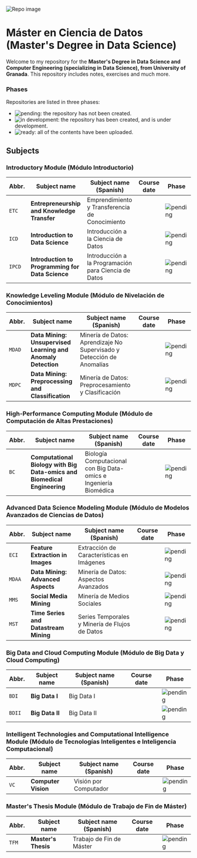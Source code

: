 ![Repo image](https://repository-images.githubusercontent.com/671044780/b3c53880-c90a-4f0b-8cc0-693cb34ff7c0)

# Máster en Ciencia de Datos (Master's Degree in Data Science)

Welcome to my repository for the **Master's Degree in Data Science and Computer Engineering (specializing in Data Science), from University of Granada**. This repository includes notes, exercises and much more.

### Phases

Repositories are listed in three phases:

* ![pending](https://img.shields.io/badge/-pending-red): the repository has not been created.
* ![in development](https://img.shields.io/badge/-in%20development-yellow): the repository has been created, and is under development.
* ![ready](https://img.shields.io/badge/-ready-green): all of the contents have been uploaded.

## Subjects

### Introductory Module (Módulo Introductorio)

| Abbr. | Subject name | Subject name (Spanish) | Course date | Phase |
| --- | --- | --- | --- | --- |
| `ETC` | **Entrepreneurship and Knowledge Transfer** | Emprendimiento y Transferencia de Conocimiento |  | ![pending](https://img.shields.io/badge/-pending-red) |
| `ICD` | **Introduction to Data Science** | Introducción a la Ciencia de Datos |  | ![pending](https://img.shields.io/badge/-pending-red) |
| `IPCD` | **Introduction to Programming for Data Science** | Introducción a la Programación para Ciencia de Datos |  | ![pending](https://img.shields.io/badge/-pending-red) |

### Knowledge Leveling Module (Módulo de Nivelación de Conocimientos)

| Abbr. | Subject name | Subject name (Spanish) | Course date | Phase |
| --- | --- | --- | --- | --- |
| `MDAD` | **Data Mining: Unsupervised Learning and Anomaly Detection** | Minería de Datos: Aprendizaje No Supervisado y Detección de Anomalías |  | ![pending](https://img.shields.io/badge/-pending-red) |
| `MDPC` | **Data Mining: Preprocessing and Classification** | Minería de Datos: Preprocesamiento y Clasificación |  | ![pending](https://img.shields.io/badge/-pending-red) |

### High-Performance Computing Module (Módulo de Computación de Altas Prestaciones)

| Abbr. | Subject name | Subject name (Spanish) | Course date | Phase |
| --- | --- | --- | --- | --- |
| `BC` | **Computational Biology with Big Data-omics and Biomedical Engineering** | Biología Computacional con Big Data-omics e Ingeniería Biomédica |  | ![pending](https://img.shields.io/badge/-pending-red) |

### Advanced Data Science Modeling Module (Módulo de Modelos Avanzados de Ciencias de Datos)

| Abbr. | Subject name | Subject name (Spanish) | Course date | Phase |
| --- | --- | --- | --- | --- |
| `ECI` | **Feature Extraction in Images** | Extracción de Características en Imágenes |  | ![pending](https://img.shields.io/badge/-pending-red) |
| `MDAA` | **Data Mining: Advanced Aspects** | Minería de Datos: Aspectos Avanzados |  | ![pending](https://img.shields.io/badge/-pending-red) |
| `MMS` | **Social Media Mining** | Minería de Medios Sociales |  | ![pending](https://img.shields.io/badge/-pending-red) |
| `MST` | **Time Series and Datastream Mining** | Series Temporales y Minería de Flujos de Datos |  | ![pending](https://img.shields.io/badge/-pending-red) |

### Big Data and Cloud Computing Module (Módulo de Big Data y Cloud Computing)

| Abbr. | Subject name | Subject name (Spanish) | Course date | Phase |
| --- | --- | --- | --- | --- |
| `BDI` | **Big Data I** | Big Data I |  | ![pending](https://img.shields.io/badge/-pending-red) |
| `BDII` | **Big Data II** | Big Data II |  | ![pending](https://img.shields.io/badge/-pending-red) |

### Intelligent Technologies and Computational Intelligence Module (Módulo de Tecnologías Inteligentes e Inteligencia Computacional)

| Abbr. | Subject name | Subject name (Spanish) | Course date | Phase |
| --- | --- | --- | --- | --- |
| `VC` | **Computer Vision** | Visión por Computador |  | ![pending](https://img.shields.io/badge/-pending-red) |

### Master's Thesis Module (Módulo de Trabajo de Fin de Máster)

| Abbr. | Subject name | Subject name (Spanish) | Course date | Phase |
| --- | --- | --- | --- | --- |
| `TFM` | **Master's Thesis** | Trabajo de Fin de Máster |  | ![pending](https://img.shields.io/badge/-pending-red) |
